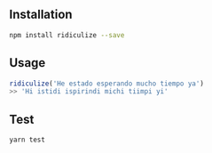 ## Installation
```bash
npm install ridiculize --save
```

## Usage
```javascript
ridiculize('He estado esperando mucho tiempo ya')
>> 'Hi istidi ispirindi michi tiimpi yi'
```

## Test
```bash
yarn test
```
